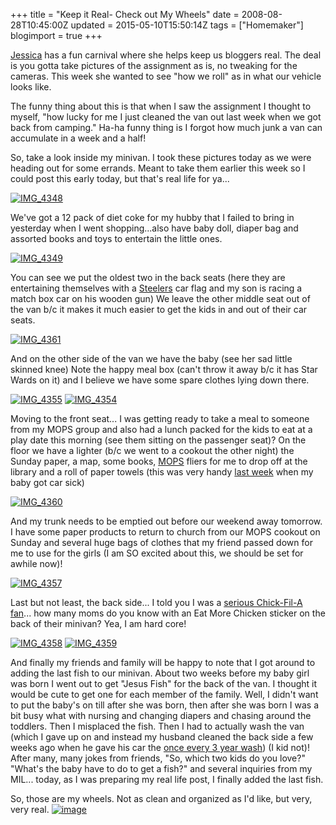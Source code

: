 +++
title = "Keep it Real- Check out My Wheels"
date = 2008-08-28T10:45:00Z
updated = 2015-05-10T15:50:14Z
tags = ["Homemaker"]
blogimport = true 
+++

 [Jessica](http://www.farmfreshiowa.blogspot.com/) has a fun carnival where she helps keep us bloggers real.  The deal is you gotta take pictures of the assignment as is, no tweaking for the cameras.  This week she wanted to see "how we roll"  as in what our vehicle looks like.

The funny thing about this is that when I saw the assignment I thought to myself, "how lucky for me I just cleaned the van out last week when we got back from camping."  Ha-ha funny thing is I forgot how much junk a van can accumulate in a week and a half!  

So, take a look inside my minivan.  I took these pictures today as we were heading out for some errands.  Meant to take them earlier this week so I could post this early today, but that's real life for ya...

[![IMG_4348](https://latc.s3.amazonaws.com/wp-content/uploads/2008/08/img-4348-thumb.jpg)](https://latc.s3.amazonaws.com/wp-content/uploads/2008/08/img-4348.jpg)

We've got a 12 pack of diet coke for my hubby that I failed to bring in yesterday when I went shopping...also have baby doll, diaper bag and assorted books and toys to entertain the little ones.

[![IMG_4349](https://latc.s3.amazonaws.com/wp-content/uploads/2008/08/img-4349-thumb.jpg)](https://latc.s3.amazonaws.com/wp-content/uploads/2008/08/img-4349.jpg) 

You can see we put the oldest two in the back seats (here they are entertaining themselves with a [Steelers](http://lifeatthecircus.com/2008/08/19/star-struck/) car flag and my son is racing a match box car on his wooden gun)  We leave the other middle seat out of the van b/c it makes it much easier to get the kids in and out of their car seats.

[![IMG_4361](https://latc.s3.amazonaws.com/wp-content/uploads/2008/08/img-4361-thumb.jpg)](https://latc.s3.amazonaws.com/wp-content/uploads/2008/08/img-4361.jpg) 

And on the other side of the van we have the baby (see her sad little skinned knee)  Note the happy meal box (can't throw it away b/c it has Star Wards on it) and I believe we have some spare clothes lying down there.

[![IMG_4355](https://latc.s3.amazonaws.com/wp-content/uploads/2008/08/img-4355-thumb.jpg)](https://latc.s3.amazonaws.com/wp-content/uploads/2008/08/img-4355.jpg) [![IMG_4354](https://latc.s3.amazonaws.com/wp-content/uploads/2008/08/img-4354-thumb.jpg)](https://latc.s3.amazonaws.com/wp-content/uploads/2008/08/img-4354.jpg) 

Moving to the front seat... I was getting ready to take a meal to someone from my MOPS group and also had a lunch packed for the kids to eat at a play date this morning (see them sitting on the passenger seat)?  On the floor we have a lighter (b/c we went to a cookout the other night) the Sunday paper, a map, some books, [MOPS](http://www.mops.org/) fliers for me to drop off at the library and a roll of paper towels (this was very handy [last week](http://lifeatthecircus.com/2008/08/20/not-for-those-with-weak-stomachs-that-apparently-includes-my-youngest/) when my baby got car sick)

[![IMG_4360](https://latc.s3.amazonaws.com/wp-content/uploads/2008/08/img-4360-thumb.jpg)](https://latc.s3.amazonaws.com/wp-content/uploads/2008/08/img-4360.jpg) 

And my trunk needs to be emptied out before our weekend away tomorrow.  I have some paper products to return to church from our MOPS cookout on Sunday and several huge bags of clothes that my friend passed down for me to use for the girls (I am SO excited about this, we should be set for awhile now)!  

[![IMG_4357](https://latc.s3.amazonaws.com/wp-content/uploads/2008/08/img-4357-thumb.jpg)](https://latc.s3.amazonaws.com/wp-content/uploads/2008/08/img-4357.jpg) 

Last but not least, the back side... I told you I was a [serious Chick-Fil-A fan](http://lifeatthecircus.com/2008/07/15/what-ill-do-to-my-children-for-free-chick-fil-a/)... how many moms do you know with an Eat More Chicken sticker on the back of their minivan?  Yea, I am hard core!

 [
![IMG_4358](https://latc.s3.amazonaws.com/wp-content/uploads/2008/08/img-4358-thumb.jpg)](https://latc.s3.amazonaws.com/wp-content/uploads/2008/08/img-4359.jpg)
 [![IMG_4359](https://latc.s3.amazonaws.com/wp-content/uploads/2008/08/img-4359-thumb.jpg)](https://latc.s3.amazonaws.com/wp-content/uploads/2008/08/img-4359.jpg)

And finally my friends and family will be happy to note that I got around to adding the last fish to our minivan.  About two weeks before my baby girl was born I went out to get "Jesus Fish" for the back of the van.  I thought it would be cute to get one for each member of the family.  Well, I didn't want to put the baby's on till after she was born, then after she was born I was a bit busy what with nursing and changing diapers and chasing around the toddlers.  Then I misplaced the fish.  Then I had to actually wash the van (which I gave up on and instead my husband cleaned the back side a few weeks ago when he gave his car the [once every 3 year wash](http://lifeatthecircus.com/2008/07/29/bottom-of-the-list/)) (I kid not)!  After many, many jokes from friends, "So, which two kids do you love?"  "What's the baby have to do to get a fish?" and several inquiries from my MIL... today, as I was preparing my real life post, I finally added the last fish.

 

So, those are my wheels.  Not as clean and organized as I'd like, but very, very real.
[![image](http://bp2.blogger.com/_K0pVyLEXkxE/SFivEkx6awI/AAAAAAAACdM/dchZQ22B8rQ/s320/it%27s+real+life+badge.jpg)](http://farmfreshiowa.blogspot.com/2008/08/its-real-life-how-i-roll.html)
